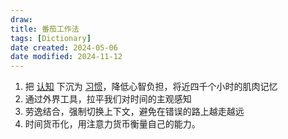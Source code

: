 ```yaml
---
draw:
title: 番茄工作法
tags: [Dictionary]
date created: 2024-05-06
date modified: 2024-11-12
---
```


1. 把 [认知](认知.md) 下沉为 [习惯](习惯)，降低心智负担，将近四千个小时的肌肉记忆
2. 通过外界工具，拉平我们对时间的主观感知
3. 劳逸结合，强制切换上下文，避免在错误的路上越走越远
4. 时间货币化，用注意力货币衡量自己的能力。
